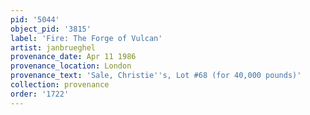```yaml
---
pid: '5044'
object_pid: '3815'
label: 'Fire: The Forge of Vulcan'
artist: janbrueghel
provenance_date: Apr 11 1986
provenance_location: London
provenance_text: 'Sale, Christie''s, Lot #68 (for 40,000 pounds)'
collection: provenance
order: '1722'
---
```


